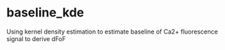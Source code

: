 # baseline_kde
Using kernel density estimation to estimate baseline of Ca2+ fluorescence signal to derive dFoF
